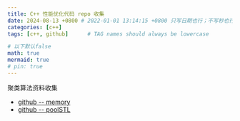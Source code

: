 ```yaml
---
title: C++ 性能优化代码 repo 收集
date: 2024-08-13 +0800 # 2022-01-01 13:14:15 +0800 只写日期也行；不写秒也行；这样也行 2022-03-09T00:55:42+08:00
categories: [c++]
tags: [c++, github]      # TAG names should always be lowercase

# 以下默认false
math: true
mermaid: true
# pin: true
---
```


聚类算法资料收集

- [github -- memory](https://github.com/foonathan/memory)
- [github -- poolSTL](https://github.com/alugowski/poolSTL)

